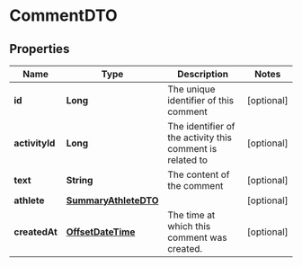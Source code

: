 

# CommentDTO

## Properties

Name | Type | Description | Notes
------------ | ------------- | ------------- | -------------
**id** | **Long** | The unique identifier of this comment |  [optional]
**activityId** | **Long** | The identifier of the activity this comment is related to |  [optional]
**text** | **String** | The content of the comment |  [optional]
**athlete** | [**SummaryAthleteDTO**](SummaryAthleteDTO.md) |  |  [optional]
**createdAt** | [**OffsetDateTime**](OffsetDateTime.md) | The time at which this comment was created. |  [optional]




